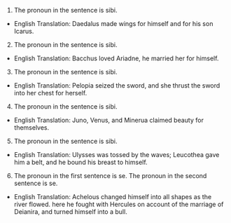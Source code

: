 1. The pronoun in the sentence is sibi.
- English Translation: Daedalus made wings for himself and for his son Icarus.

2. The pronoun in the sentence is sibi.
- English Translation: Bacchus loved Ariadne, he married her for himself.

3. The pronoun in the sentence is sibi.
- English Translation: Pelopia seized the sword, and she thrust the sword into her chest for herself.

4. The pronoun in the sentence is sibi.
- English Translation: Juno, Venus, and Minerua claimed beauty for themselves.

5. The pronoun in the sentence is sibi.
- English Translation: Ulysses was tossed by the waves; Leucothea gave him a belt, and he bound his breast to himself.

6. The pronoun in the first sentence is se. The pronoun in the second sentence is se.
- English Translation: Achelous changed himself into all shapes as the river flowed. here he fought with Hercules on account of the marriage of Deianira, and turned himself into a bull.
